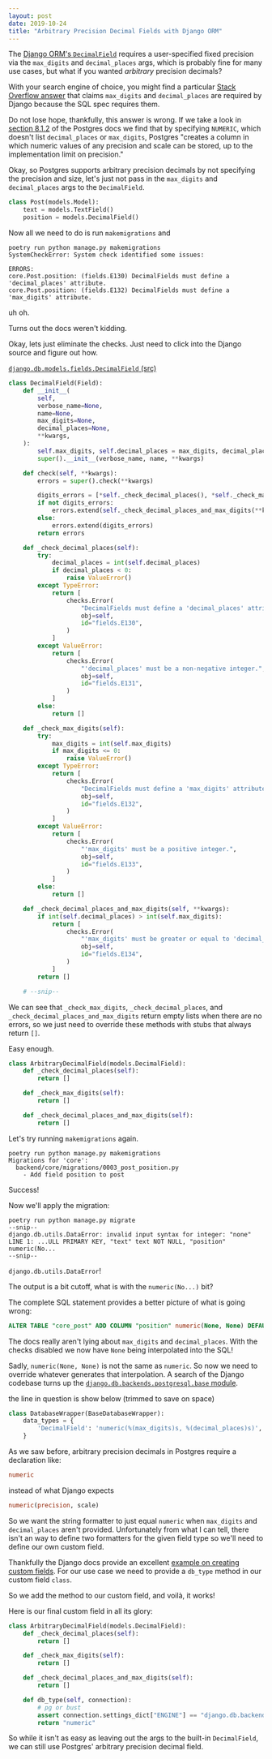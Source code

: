 ```yaml
---
layout: post
date: 2019-10-24
title: "Arbitrary Precision Decimal Fields with Django ORM"
---
```


The [Django ORM's
`DecimalField`](https://docs.djangoproject.com/en/2.2/ref/models/fields/#decimalfield)
requires a user-specified fixed precision via the `max_digits` and `decimal_places` args, which is probably fine for many use cases, but what if you wanted _arbitrary_ precision decimals?

With your search engine of choice, you might find a
particular [Stack Overflow
answer](https://stackoverflow.com/q/30960589/3720597) that claims `max_digits`
and `decimal_places` are required by Django because the SQL spec requires
them.

Do not lose hope, thankfully, this answer is wrong. If we take a look in
[section 8.1.2](https://www.postgresql.org/docs/9.5/datatype-numeric.html#DATATYPE-NUMERIC-DECIMAL)
of the Postgres docs we find that by specifying `NUMERIC`, which doesn't list
`decimal_places` or `max_digits`, Postgres "creates a column in which numeric
values of any precision and scale can be stored, up to the implementation
limit on precision."

Okay, so Postgres supports arbitrary precision decimals by not specifying the
precision and size, let's just not pass in the `max_digits` and
`decimal_places` args to the `DecimalField`.

```python
class Post(models.Model):
    text = models.TextField()
    position = models.DecimalField()
```

Now all we need to do is run `makemigrations` and

```shell
poetry run python manage.py makemigrations
SystemCheckError: System check identified some issues:

ERRORS:
core.Post.position: (fields.E130) DecimalFields must define a 'decimal_places' attribute.
core.Post.position: (fields.E132) DecimalFields must define a 'max_digits' attribute.
```

uh oh.

Turns out the docs weren't kidding.

Okay, lets just eliminate the checks. Just need to click into the Django source and figure out how.

[`django.db.models.fields.DecimalField` (src)](https://github.com/django/django/blob/2847d2c760438195c4c71ea9d3fded1ce116ea4e/django/db/models/fields/__init__.py#L1378-L1510)

```python
class DecimalField(Field):
    def __init__(
        self,
        verbose_name=None,
        name=None,
        max_digits=None,
        decimal_places=None,
        **kwargs,
    ):
        self.max_digits, self.decimal_places = max_digits, decimal_places
        super().__init__(verbose_name, name, **kwargs)

    def check(self, **kwargs):
        errors = super().check(**kwargs)

        digits_errors = [*self._check_decimal_places(), *self._check_max_digits()]
        if not digits_errors:
            errors.extend(self._check_decimal_places_and_max_digits(**kwargs))
        else:
            errors.extend(digits_errors)
        return errors

    def _check_decimal_places(self):
        try:
            decimal_places = int(self.decimal_places)
            if decimal_places < 0:
                raise ValueError()
        except TypeError:
            return [
                checks.Error(
                    "DecimalFields must define a 'decimal_places' attribute.",
                    obj=self,
                    id="fields.E130",
                )
            ]
        except ValueError:
            return [
                checks.Error(
                    "'decimal_places' must be a non-negative integer.",
                    obj=self,
                    id="fields.E131",
                )
            ]
        else:
            return []

    def _check_max_digits(self):
        try:
            max_digits = int(self.max_digits)
            if max_digits <= 0:
                raise ValueError()
        except TypeError:
            return [
                checks.Error(
                    "DecimalFields must define a 'max_digits' attribute.",
                    obj=self,
                    id="fields.E132",
                )
            ]
        except ValueError:
            return [
                checks.Error(
                    "'max_digits' must be a positive integer.",
                    obj=self,
                    id="fields.E133",
                )
            ]
        else:
            return []

    def _check_decimal_places_and_max_digits(self, **kwargs):
        if int(self.decimal_places) > int(self.max_digits):
            return [
                checks.Error(
                    "'max_digits' must be greater or equal to 'decimal_places'.",
                    obj=self,
                    id="fields.E134",
                )
            ]
        return []

    # --snip--
```

We can see that `_check_max_digits`, `_check_decimal_places`, and `_check_decimal_places_and_max_digits` return
empty lists when there are no errors, so we just need to override these
methods with stubs that always return `[]`.

Easy enough.

```python
class ArbitraryDecimalField(models.DecimalField):
    def _check_decimal_places(self):
        return []

    def _check_max_digits(self):
        return []

    def _check_decimal_places_and_max_digits(self):
        return []
```

Let's try running `makemigrations` again.

```shell
poetry run python manage.py makemigrations
Migrations for 'core':
  backend/core/migrations/0003_post_position.py
    - Add field position to post
```

Success!

Now we'll apply the migration:

```shell
poetry run python manage.py migrate
--snip--
django.db.utils.DataError: invalid input syntax for integer: "none"
LINE 1: ...ULL PRIMARY KEY, "text" text NOT NULL, "position" numeric(No...
--snip--
```

`django.db.utils.DataError`!

The output is a bit cutoff, what is with the `numeric(No...)` bit?

The complete SQL statement provides a better picture of what is going wrong:

```sql
ALTER TABLE "core_post" ADD COLUMN "position" numeric(None, None) DEFAULT %s NOT NULL
```

The docs really aren't lying about `max_digits` and `decimal_places`. With
the checks disabled we now have `None` being interpolated into the SQL!

Sadly, `numeric(None, None)` is not the same as `numeric`. So now we need to
override whatever generates that interpolation. A search of the Django
codebase turns up the [`django.db.backends.postgresql.base`
module](https://github.com/django/django/blob/2847d2c760438195c4c71ea9d3fded1ce116ea4e/django/db/backends/postgresql/base.py#L81).

the line in question is show below (trimmed to save on space)

```python
class DatabaseWrapper(BaseDatabaseWrapper):
    data_types = {
        'DecimalField': 'numeric(%(max_digits)s, %(decimal_places)s)',
    }
```

As we saw before, arbitrary precision decimals in Postgres require a declaration like:

```sql
numeric
```

instead of what Django expects

```sql
numeric(precision, scale)
```

So we want the string formatter to just equal `numeric` when `max_digits`
and `decimal_places` aren't provided. Unfortunately from what I can tell,
there isn't an way to define two formatters for the given field type so we'll
need to define our own custom field.

Thankfully the Django docs provide an excellent [example on creating custom
fields](https://docs.djangoproject.com/en/2.2/howto/custom-model-fields/).
For our use case we need to provide a `db_type` method in our custom field `class`.

So we add the method to our custom field, and voilà, it works!

Here is our final custom field in all its glory:

```python
class ArbitraryDecimalField(models.DecimalField):
    def _check_decimal_places(self):
        return []

    def _check_max_digits(self):
        return []

    def _check_decimal_places_and_max_digits(self):
        return []

    def db_type(self, connection):
        # pg or bust
        assert connection.settings_dict["ENGINE"] == "django.db.backends.postgresql"
        return "numeric"
```

So while it isn't as easy as leaving out the args to the built-in
`DecimalField`, we can still use Postgres' arbitrary precision decimal
field.
